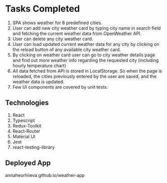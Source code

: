 # Tasks Completed

1. SPA shows weather for 8 predefined cities.
2. User can add new city weather card by typing city name in search field and fetching the current weather data from OpenWeather API.
3. User can delete any city weather card.
4. User can load updated current weather data for any city by clicking on the reload button of any available city weather card.
5. By clicking on weather card user can go to city weather details page and find out more weather info regarding the requested city (including hourly temperature chart)
6. All data fetched from API is stored in LocalStorage. So when the page is reloaded, the cities previously entered by the user are saved, and the weather data is updated.
7. Few UI components are covered by unit tests.

## Technologies

1. React
2. Typescript
3. Redux-Toolkit
4. React-Router
5. Material UI
6. Jest
7. react-testing-library

## Deployed App

annaheorhiieva.github.io/weather-app
